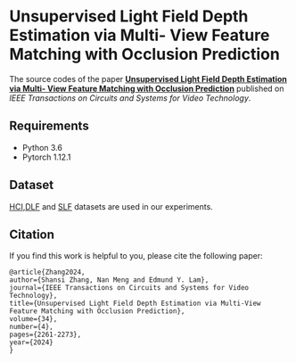 # Unsupervised Light Field Depth Estimation via Multi- View Feature Matching with Occlusion Prediction
The source codes of the paper [**Unsupervised Light Field Depth Estimation via Multi- View Feature Matching with Occlusion Prediction**](https://ieeexplore.ieee.org/document/10223285) published on *IEEE Transactions on Circuits and Systems for Video Technology*.

## Requirements

* Python 3.6
* Pytorch 1.12.1

## Dataset

[HCI](https://lightfield-analysis.uni-konstanz.de/),[DLF](https://pan.baidu.com/s/17oXadMpxGU4xBmAL1lQXIQ?pwd=lfcc) and [SLF](https://pan.baidu.com/share/init?surl=8ewi7irA3tO_CmOX_94v_A&pwd=lfcc) datasets are used in our experiments.

## Citation

If you find this work is helpful to you, please cite the following paper:

```
@article{Zhang2024,
author={Shansi Zhang, Nan Meng and Edmund Y. Lam},
journal={IEEE Transactions on Circuits and Systems for Video Technology}, 
title={Unsupervised Light Field Depth Estimation via Multi-View Feature Matching with Occlusion Prediction}, 
volume={34},
number={4},
pages={2261-2273},
year={2024}
}
```
